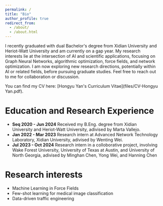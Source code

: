 ```yaml
---
permalink: /
title: "Bio"
author_profile: true
redirect_from: 
  - /about/
  - /about.html
---
```


I recently graduated with dual Bachelor's degree from Xidian University and Heriot-Watt University and am currently on a gap year. My research interests lie at the intersection of AI and scientific applications, focusing on Graph Neural Networks, algorithmic optimization, force fields, and network optimization. I am now exploring new research directions, potentially within AI or related fields, before pursuing graduate studies. Feel free to reach out to me for collaboration or discussion.

You can find my CV here: [Hongyu Yan's Curriculum Vitae](files/CV-Hongyu Yan.pdf).

Education and Research Experience
======
- **Seq 2020 - Jun 2024** Received my B.Eng. degree from Xidian University and Heriot-Watt University, adivised by Marta Vallejo.
- **Jan 2022 - Mar 2023** Research intern at Advanced Network Technology Laboratory, Xidian University, adivised by Wenting Wei.
- **Jul 2023 - Oct 2024** Research intern in a colloborative project, involving Wake Forest University, University of Texas at Austin, and University of North Georgia, adivised by Minghan Chen, Yong Wei, and Hanning Chen

Research interests
======
- Machine Learning in Force Fields
- Few-shot learning for medical image classification
- Data-driven traffic engineering
